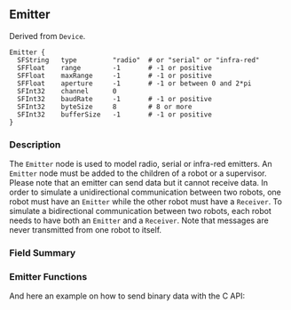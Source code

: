 ## Emitter

Derived from `Device`.


```
Emitter {
  SFString   type         "radio"  # or "serial" or "infra-red"
  SFFloat    range        -1       # -1 or positive
  SFFloat    maxRange     -1       # -1 or positive
  SFFloat    aperture     -1       # -1 or between 0 and 2*pi
  SFInt32    channel      0
  SFInt32    baudRate     -1       # -1 or positive
  SFInt32    byteSize     8        # 8 or more
  SFInt32    bufferSize   -1       # -1 or positive
}
```

### Description

The `Emitter` node is used to model radio, serial or infra-red emitters. An
`Emitter` node must be added to the children of a robot or a supervisor. Please
note that an emitter can send data but it cannot receive data. In order to
simulate a unidirectional communication between two robots, one robot must have
an `Emitter` while the other robot must have a `Receiver`. To simulate a
bidirectional communication between two robots, each robot needs to have both an
`Emitter` and a `Receiver`. Note that messages are never transmitted from one
robot to itself.

### Field Summary

### Emitter Functions

And here an example on how to send binary data with the C API:

